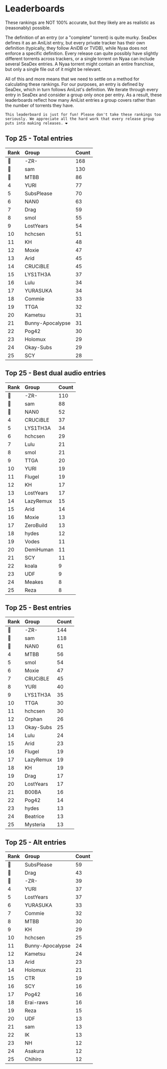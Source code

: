 # Leaderboards

These rankings are NOT 100% accurate, but they likely are as realistic as (reasonably) possible.

The definition of an entry (or a "complete" torrent) is quite murky. SeaDex defines it as an AniList entry, but every private tracker has their own definition (typically, they follow AniDB or TVDB), while Nyaa does not enforce a specific definition. Every release can quite possibly have slightly different torrents across trackers, or a single torrent on Nyaa can include several SeaDex entries. A Nyaa torrent might contain an entire franchise, but only a single file out of it might be relevant.

All of this and more means that we need to settle on a method for calculating these rankings. For our purposes, an entry is defined by SeaDex, which in turn follows AniList's definition. We iterate through every entry in SeaDex and consider a group only once per entry. As a result, these leaderboards reflect how many AniList entries a group covers rather than the number of torrents they have.

```{note}
This leaderboard is just for fun! Please don't take these rankings too seriously. We appreciate all the hard work that every release group puts into making releases. ❤️
```

## Top 25 - Total entries

| Rank | Group            | Count |
| :----| :----------------| :-----|
| 🥇   | -ZR-             | 168   |
| 🥈   | sam              | 130   |
| 🥉   | MTBB             | 86    |
| 4    | YURI             | 77    |
| 5    | SubsPlease       | 70    |
| 6    | NAN0             | 63    |
| 7    | Drag             | 59    |
| 8    | smol             | 55    |
| 9    | LostYears        | 54    |
| 10   | hchcsen          | 51    |
| 11   | KH               | 48    |
| 12   | Moxie            | 47    |
| 13   | Arid             | 45    |
| 14   | CRUCiBLE         | 45    |
| 15   | LYS1TH3A         | 37    |
| 16   | Lulu             | 34    |
| 17   | YURASUKA         | 34    |
| 18   | Commie           | 33    |
| 19   | TTGA             | 32    |
| 20   | Kametsu          | 31    |
| 21   | Bunny-Apocalypse | 31    |
| 22   | Pog42            | 30    |
| 23   | Holomux          | 29    |
| 24   | Okay-Subs        | 29    |
| 25   | SCY              | 28    |

## Top 25 - Best dual audio entries

| Rank | Group     | Count |
| :----| :---------| :-----|
| 🥇   | -ZR-      | 110   |
| 🥈   | sam       | 88    |
| 🥉   | NAN0      | 52    |
| 4    | CRUCiBLE  | 37    |
| 5    | LYS1TH3A  | 34    |
| 6    | hchcsen   | 29    |
| 7    | Lulu      | 21    |
| 8    | smol      | 21    |
| 9    | TTGA      | 20    |
| 10   | YURI      | 19    |
| 11   | Flugel    | 19    |
| 12   | KH        | 17    |
| 13   | LostYears | 17    |
| 14   | LazyRemux | 15    |
| 15   | Arid      | 14    |
| 16   | Moxie     | 13    |
| 17   | ZeroBuild | 13    |
| 18   | hydes     | 12    |
| 19   | Vodes     | 11    |
| 20   | DemiHuman | 11    |
| 21   | SCY       | 11    |
| 22   | koala     | 9     |
| 23   | UDF       | 9     |
| 24   | Meakes    | 8     |
| 25   | Reza      | 8     |

## Top 25 - Best entries

| Rank | Group     | Count |
| :----| :---------| :-----|
| 🥇   | -ZR-      | 144   |
| 🥈   | sam       | 118   |
| 🥉   | NAN0      | 61    |
| 4    | MTBB      | 56    |
| 5    | smol      | 54    |
| 6    | Moxie     | 47    |
| 7    | CRUCiBLE  | 45    |
| 8    | YURI      | 40    |
| 9    | LYS1TH3A  | 35    |
| 10   | TTGA      | 30    |
| 11   | hchcsen   | 30    |
| 12   | Orphan    | 26    |
| 13   | Okay-Subs | 25    |
| 14   | Lulu      | 24    |
| 15   | Arid      | 23    |
| 16   | Flugel    | 19    |
| 17   | LazyRemux | 19    |
| 18   | KH        | 19    |
| 19   | Drag      | 17    |
| 20   | LostYears | 17    |
| 21   | B00BA     | 16    |
| 22   | Pog42     | 14    |
| 23   | hydes     | 13    |
| 24   | Beatrice  | 13    |
| 25   | Mysteria  | 13    |

## Top 25 - Alt entries

| Rank | Group            | Count |
| :----| :----------------| :-----|
| 🥇   | SubsPlease       | 59    |
| 🥈   | Drag             | 43    |
| 🥉   | -ZR-             | 39    |
| 4    | YURI             | 37    |
| 5    | LostYears        | 37    |
| 6    | YURASUKA         | 33    |
| 7    | Commie           | 32    |
| 8    | MTBB             | 30    |
| 9    | KH               | 29    |
| 10   | hchcsen          | 25    |
| 11   | Bunny-Apocalypse | 24    |
| 12   | Kametsu          | 24    |
| 13   | Arid             | 23    |
| 14   | Holomux          | 21    |
| 15   | CTR              | 19    |
| 16   | SCY              | 16    |
| 17   | Pog42            | 16    |
| 18   | Erai-raws        | 16    |
| 19   | Reza             | 15    |
| 20   | UDF              | 13    |
| 21   | sam              | 13    |
| 22   | IK               | 13    |
| 23   | NH               | 12    |
| 24   | Asakura          | 12    |
| 25   | Chihiro          | 12    |
